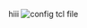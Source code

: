 hiii
![config tcl file](https://github.com/Magalakshmi89/update/assets/135096629/5602a609-0456-4e48-b5a8-0f349dbd933e)
